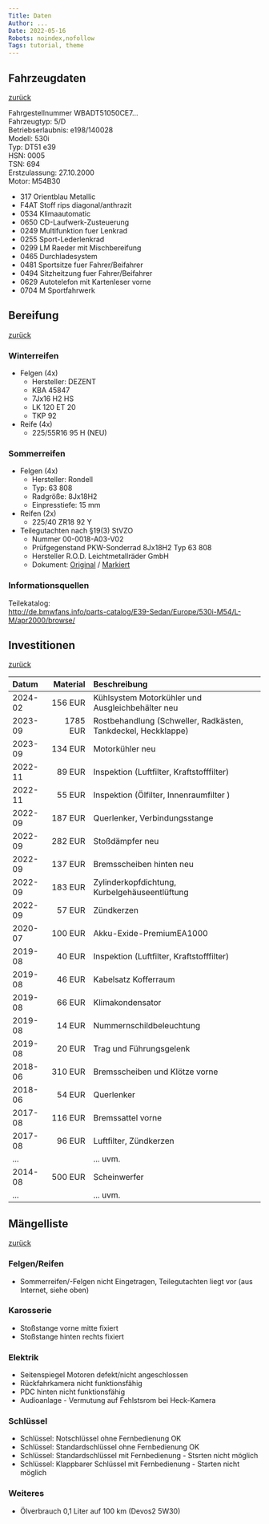 ```yaml
---
Title: Daten
Author: ...
Date: 2022-05-16
Robots: noindex,nofollow
Tags: tutorial, theme
---
```


## Fahrzeugdaten

[zurück](../)

Fahrgestellnummer WBADT51050CE7...  
Fahrzeugtyp: 5/D  
Betriebserlaubnis: e198/140028  
Modell: 530i  
Typ: DT51 e39  
HSN: 0005  
TSN: 694  
Erstzulassung: 27.10.2000  
Motor: M54B30

* 317 Orientblau Metallic
* F4AT Stoff rips diagonal/anthrazit
* 0534 Klimaautomatic
* 0650 CD-Laufwerk-Zusteuerung
* 0249 Multifunktion fuer Lenkrad
* 0255 Sport-Lederlenkrad
* 0299 LM Raeder mit Mischbereifung
* 0465 Durchladesystem
* 0481 Sportsitze fuer Fahrer/Beifahrer
* 0494 Sitzheitzung fuer Fahrer/Beifahrer
* 0629 Autotelefon mit Kartenleser vorne
* 0704 M Sportfahrwerk

## Bereifung

[zurück](../)

### Winterreifen

* Felgen (4x)
  * Hersteller: DEZENT
  * KBA 45847
  * 7Jx16 H2 HS
  * LK 120 ET 20
  * TKP 92
* Reife (4x)
  * 225/55R16 95 H (NEU)

### Sommerreifen

* Felgen (4x)
  * Hersteller: Rondell
  * Typ: 63 808
  * Radgröße: 8Jx18H2
  * Einpresstiefe: 15 mm
* Reifen (2x)
  * 225/40 ZR18 92 Y
* Teilegutachten nach §19(3) StVZO
  * Nummer 00-0018-A03-V02
  * Prüfgegenstand PKW-Sonderrad 8Jx18H2 Typ 63 808
  * Hersteller R.O.D. Leichtmetallräder GmbH
  * Dokument: [Original](../assets/pdf/Teilegutachten_00-0018-A03-V02.pdf) / [Markiert](../assets/pdf/Teilegutachten_00-0018-A03-V02_530i_e39.pdf)

### Informationsquellen

Teilekatalog:  
<http://de.bmwfans.info/parts-catalog/E39-Sedan/Europe/530i-M54/L-M/apr2000/browse/>

## Investitionen

[zurück](../)

Datum   | Material | Beschreibung
:--     | --:      | :--
2024-02 |  156 EUR | Kühlsystem Motorkühler und Ausgleichbehälter neu
2023-09 | 1785 EUR | Rostbehandlung (Schweller, Radkästen, Tankdeckel, Heckklappe)
2023-09 |  134 EUR | Motorkühler neu
2022-11 |   89 EUR | Inspektion (Luftfilter, Kraftstofffilter)
2022-11 |   55 EUR | Inspektion (Ölfilter, Innenraumfilter )
2022-09 |  187 EUR | Querlenker, Verbindungsstange
2022-09 |  282 EUR | Stoßdämpfer neu
2022-09 |  137 EUR | Bremsscheiben hinten neu
2022-09 |  183 EUR | Zylinderkopfdichtung, Kurbelgehäuseentlüftung
2022-09 |   57 EUR | Zündkerzen
2020-07 |  100 EUR | Akku-Exide-PremiumEA1000
2019-08 |   40 EUR | Inspektion (Luftfilter, Kraftstofffilter)
2019-08 |   46 EUR | Kabelsatz Kofferraum
2019-08 |   66 EUR | Klimakondensator
2019-08 |   14 EUR | Nummernschildbeleuchtung
2019-08 |   20 EUR | Trag und Führungsgelenk
2018-06 |  310 EUR | Bremsscheiben und Klötze vorne
2018-06 |   54 EUR | Querlenker
2017-08 |  116 EUR | Bremssattel vorne
2017-08 |   96 EUR | Luftfilter, Zündkerzen
...     |          | ... uvm.
2014-08 |  500 EUR | Scheinwerfer
...     |          | ... uvm.

## Mängelliste

[zurück](../)

### Felgen/Reifen

* Sommerreifen/-Felgen nicht Eingetragen, Teilegutachten liegt vor (aus Internet, siehe oben)

### Karosserie

* Stoßstange vorne mitte fixiert
* Stoßstange hinten rechts fixiert

### Elektrik

* Seitenspiegel Motoren defekt/nicht angeschlossen
* Rückfahrkamera nicht funktionsfähig
* PDC hinten nicht funktionsfähig
* Audioanlage - Vermutung auf Fehlstsrom bei Heck-Kamera

### Schlüssel

* Schlüssel: Notschlüssel ohne Fernbedienung OK
* Schlüssel: Standardschlüssel ohne Fernbedienung OK
* Schlüssel: Standardschlüssel mit Fernbedienung - Stsrten nicht möglich
* Schlüssel: Klappbarer Schlüssel mit Fernbedienung - Starten nicht möglich

### Weiteres

* Ölverbrauch 0,1 Liter auf 100 km (Devos2 5W30)
